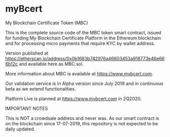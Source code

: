 # myBcert

My Blockchain Certificate Token (MBC)

This is the complete source code of the MBC token smart contract, issued for funding My Blockchain Certificate Platform in the Ethereum blockchain and for processing micro payments that require KYC by wallet address.


Version published at https://etherscan.io/address/0x0b1683b742976a46603453a918773e46e666b12c and available here as MBC.sol. 

More information about MBC is available at https://www.mybcert.com.

Our validation service is in Alpha version since July 2019 and in continuous beta as we extend functionalities.

Platform Live is planned at https://www.mybcert.com in 2Q2020.


IMPORTANT NOTES

This is NOT a crowdsale address and never was.
As our smart contract is on the blockchain since 17-07-2019, this repository is not expected to be daily updated.
